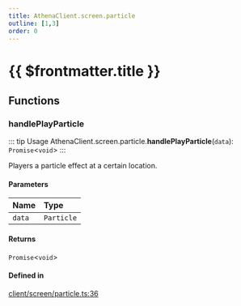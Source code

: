 ```yaml
---
title: AthenaClient.screen.particle
outline: [1,3]
order: 0
---
```


# {{ $frontmatter.title }}


## Functions

### handlePlayParticle

::: tip Usage
AthenaClient.screen.particle.**handlePlayParticle**(`data`): `Promise`<`void`\>
:::

Players a particle effect at a certain location.

#### Parameters

| Name | Type |
| :------ | :------ |
| `data` | `Particle` |

#### Returns

`Promise`<`void`\>

#### Defined in

[client/screen/particle.ts:36](https://github.com/Stuyk/altv-athena/blob/8d130a5/src/core/client/screen/particle.ts#L36)
